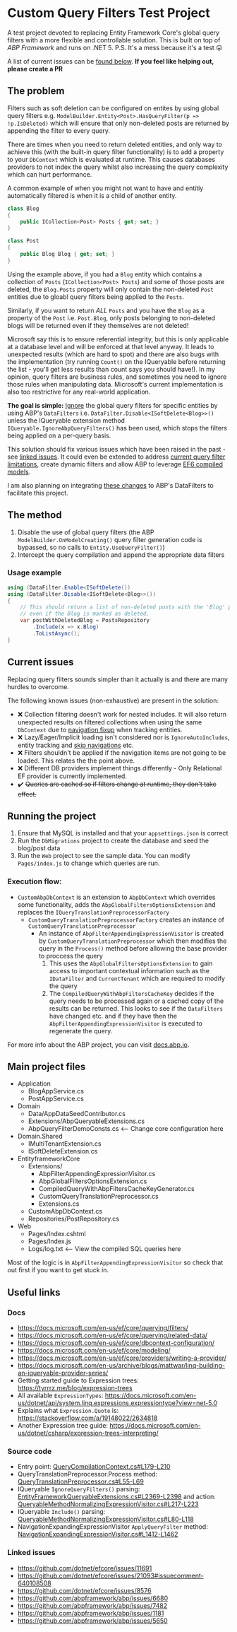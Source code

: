 # Custom Query Filters Test Project

A test project devoted to replacing Entity Framework Core's global query filters with a more flexible and controllable solution. This is built on top of _ABP Framework_ and runs on .NET 5. P.S. It's a mess because it's a test :stuck_out_tongue:

A list of current issues can be [found below](#current-issues). **If you feel like helping out, please create a PR**

## The problem

Filters such as soft deletion can be configured on entites by using global query filters e.g. `ModelBuilder.Entity<Post>.HasQueryFilter(p => !p.IsDeleted)` which will ensure that only non-deleted posts are returned by appending the filter to every query.

There are times when you need to return deleted entities, and only way to achieve this (with the built-in query filter functionality) is to add a property to your `DbContext` which is evaluated at runtime. This causes databases providers to not index the query whilst also increasing the query complexity which can hurt performance.

A common example of when you might not want to have and entitiy automatically filtered is when it is a child of another entity. 

```csharp
class Blog
{
    public ICollection<Post> Posts { get; set; }
}

class Post
{
    public Blog Blog { get; set; }
}
```

Using the example above, if you had a `Blog` entity which contains a collection of `Posts` (`ICollection<Post> Posts`) and some of those posts are deleted, the `Blog.Posts` property will only contain the non-deleted `Post` entities due to gloabl query filters being applied to the `Posts`.

Similarly, if you want to return *ALL* `Posts` and you have the `Blog` as a property of the `Post` i.e. `Post.Blog`, only posts belonging to non-deleted blogs will be returned even if they themselves are not deleted!

Microsoft say this is to ensure referential integrity, but this is only applicable at a database level and will be enforced at that level anyway. It leads to unexpected results (which are hard to spot) and there are also bugs with the implementation (try running `Count()` on the IQueryable before returning the list - you'll get less results than count says you should have!). In my opinion, query filters are business rules, and sometimes you need to ignore those rules when manipulating data. Microsoft's current implementation is also too restrictive for any real-world application.

**The goal is simple:** <u>Ignore</u> the global query filters for specific entities by using ABP's `DataFilters` i.e. `DataFilter.Disable<ISoftDelete<Blog>>()` unless the IQueryable extension method `IQueryable.IgnoreAbpQueryFilters()` has been used, which stops the filters being applied on a per-query basis.

This solution should fix various issues which have been raised in the past - see [linked issues](#linked-issues). It could even be extended to address [current query filter limitations](https://docs.microsoft.com/en-us/ef/core/querying/filters#limitations), create dynamic filters and allow ABP to leverage [EF6 compiled models](https://docs.microsoft.com/en-us/ef/core/what-is-new/ef-core-6.0/plan#compiled-models).

I am also planning on integrating [these changes](https://github.com/abpframework/abp/compare/dev...olicooper:pr/data-filtering-updates) to ABP's DataFilters to facilitate this project.

## The method

1. Disable the use of global query filters (the ABP `ModelBuilder.OnModelCreating()` query filter generation code is bypassed, so no calls to `Entity.UseQueryFilter()`)
2. Intercept the query compilation and append the appropriate data filters

### Usage example
```csharp
using (DataFilter.Enable<ISoftDelete())
using (DataFilter.Disable<ISoftDelete<Blog>>())
{
    // This should return a list of non-deleted posts with the 'Blog' populated
    // even if the Blog is marked as deleted.
    var postWithDeletedBlog = PostsRepository
        .Include(x => x.Blog)
        .ToListAsync();
}
```

## Current issues

Replacing query filters sounds simpler than it actually is and there are many hurdles to overcome.

The following known issues (non-exhaustive) are present in the solution:

* :x: Collection filtering doesn't work for nested includes. It will also return unexpected results on filtered collections when using the same `DbContext` due to [navigation fixup](https://docs.microsoft.com/en-us/ef/core/querying/related-data/eager#filtered-include) when tracking entities.
* :x: Lazy/Eager/Implicit loading isn't considered nor is `IgnoreAutoIncludes`, entity tracking and [skip navigations](https://docs.microsoft.com/en-us/ef/core/what-is-new/ef-core-5.0/plan#many-to-many-navigation-properties-aka-skip-navigations) etc.
* :x: Filters shouldn't be applied if the navigation items are not going to be loaded. This relates the the point above.
* :x: Different DB providers implement things differently - Only Relational EF provider is currently implemented.
* :heavy_check_mark: ~~Queries are cached so if filters change at runtime, they don't take effect.~~


## Running the project

1. Ensure that MySQL is installed and that your `appsettings.json` is correct
2. Run the `DbMigrations` project to create the database and seed the blog/post data
3. Run the `Web` project to see the sample data. You can modify `Pages/index.js` to change which queries are run.

### Execution flow:

* `CustomAbpDbContext` is an extension to `AbpDbContext` which overrides some functionality, adds the `AbpGlobalFiltersOptionsExtension` and replaces the `IQueryTranslationPreprocessorFactory`
  * `CustomQueryTranslationPreprocessorFactory` creates an instance of `CustomQueryTranslationPreprocessor`
    * An instance of `AbpFilterAppendingExpressionVisitor` is created by `CustomQueryTranslationPreprocessor` which then modifies the query in the `Process()` method before allowing the base provider to proccess the query
       1. This uses the `AbpGlobalFiltersOptionsExtension` to gain access to important contextual information such as the `IDataFilter` and `CurrentTenant` which are required to modify the query
       2. The `CompiledQueryWithAbpFiltersCacheKey` decides if the query needs to be processed again or a cached copy of the results can be returned. 
       This looks to see if the `DataFilters` have changed etc. and if they have then the `AbpFilterAppendingExpressionVisitor` is executed to regenerate the query.

For more info about the ABP project, you can visit [docs.abp.io](https://docs.abp.io).

## Main project files

* Application
    * BlogAppService.cs
    * PostAppService.cs
* Domain
    * Data/AppDataSeedContributor.cs
    * Extensions/AbpQueryableExtensions.cs
    * AbpQueryFilterDemoConsts.cs <-- Change core configuration here
* Domain.Shared
    * IMultiTenantExtension.cs
    * ISoftDeleteExtension.cs
* EntityframeworkCore
    * Extensions/
        * AbpFilterAppendingExpressionVisitor.cs
        * AbpGlobalFiltersOptionsExtension.cs
        * CompiledQueryWithAbpFiltersCacheKeyGenerator.cs
        * CustomQueryTranslationPreprocessor.cs
        * Extensions.cs
    * CustomAbpDbContext.cs
    * Repositories/PostRepository.cs
* Web
    * Pages/Index.cshtml
    * Pages/Index.js
    * Logs/log.txt <-- View the compiled SQL queries here


Most of the logic is in `AbpFilterAppendingExpressionVisitor` so check that out first if you want to get stuck in.

## Useful links

### Docs
* https://docs.microsoft.com/en-us/ef/core/querying/filters/
* https://docs.microsoft.com/en-us/ef/core/querying/related-data/
* https://docs.microsoft.com/en-us/ef/core/dbcontext-configuration/
* https://docs.microsoft.com/en-us/ef/core/modeling/
* https://docs.microsoft.com/en-us/ef/core/providers/writing-a-provider/
* https://docs.microsoft.com/en-us/archive/blogs/mattwar/linq-building-an-iqueryable-provider-series/
* Getting started guide to Expression trees: https://tyrrrz.me/blog/expression-trees
* All available `ExpressionTypes`: https://docs.microsoft.com/en-us/dotnet/api/system.linq.expressions.expressiontype?view=net-5.0
* Explains what `Expression.Quote` is: https://stackoverflow.com/a/19148022/2634818
* Another Expression tree guide: https://docs.microsoft.com/en-us/dotnet/csharp/expression-trees-interpreting/

### Source code
* Entry point: [QueryCompilationContext.cs#L179-L210](https://github.com/dotnet/efcore/blob/0b3165096d6b55443fc06ae48404c2b037dd73e7/src/EFCore/Query/QueryCompilationContext.cs#L179-L210)
* QueryTranslationPreprocessor.Process method: [QueryTranslationPreprocessor.cs#L55-L69](https://github.com/dotnet/efcore/blob/46996600cb3f152e3e21ee4d07effdc516dbf4e9/src/EFCore/Query/QueryTranslationPreprocessor.cs#L55-L69)
* IQueryable `IgnoreQueryFilters()` parsing: [EntityFrameworkQueryableExtensions.cs#L2369-L2398](https://github.com/dotnet/efcore/blob/fcef1806e5990ffdbbd70eef094b58b3155a2571/src/EFCore/Extensions/EntityFrameworkQueryableExtensions.cs#L2369-L2398) and action: [QueryableMethodNormalizingExpressionVisitor.cs#L217-L223](https://github.com/dotnet/efcore/blob/da00fb69d615fa22a83dfee2077ad31b7bd15823/src/EFCore/Query/Internal/QueryableMethodNormalizingExpressionVisitor.cs#L217-L223)
* IQueryable `Include()` parsing: [QueryableMethodNormalizingExpressionVisitor.cs#L80-L118](https://github.com/dotnet/efcore/blob/da00fb69d615fa22a83dfee2077ad31b7bd15823/src/EFCore/Query/Internal/QueryableMethodNormalizingExpressionVisitor.cs#L80-L118)
* NavigationExpandingExpressionVisitor `ApplyQueryFilter` method: [NavigationExpandingExpressionVisitor.cs#L1412-L1462](https://github.com/dotnet/efcore/blob/f54b9dcd189c91fc4b01b79c9387d23095819a8f/src/EFCore/Query/Internal/NavigationExpandingExpressionVisitor.cs#L1412-L1462)

### Linked issues
* https://github.com/dotnet/efcore/issues/11691
* https://github.com/dotnet/efcore/issues/21093#issuecomment-640108508
* https://github.com/dotnet/efcore/issues/8576
* https://github.com/abpframework/abp/issues/6680
* https://github.com/abpframework/abp/issues/7482
* https://github.com/abpframework/abp/issues/1181
* https://github.com/abpframework/abp/issues/5650
